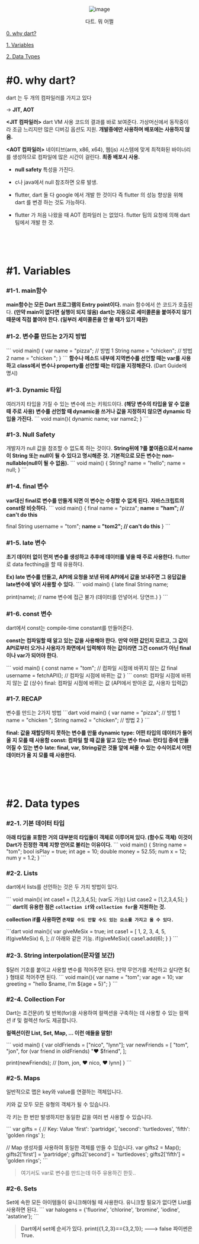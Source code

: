 <p align="center">
  <img src="https://github.com/giljihun/Nomad_Dart-Flutter/assets/75918176/593c53fb-1471-461c-96b8-6fe9d0e0fe19" alt="image">
</p>

<p align="center">
다트. 뭐 어쩔
</p>

[0. why dart?](#0.-why-dart?)

[1. Variables](#1.-Variables)

[2. Data Types](#2.-Data-types)


# #0. why dart?

dart 는 두 개의 컴파일러를 가지고 있다

-> **JIT, AOT**

**<JIT 컴파일러>**
dart VM 사용
코드의 결과를 바로 보여준다.
가상머신에서 동작중이라 조금 느리지만 많은 디버깅 옵션도 지원.
**개발중에만 사용하며 배포에는 사용하지 않음.**

**<AOT 컴파일러>**
네이티브(arm, x86, x64), 웹(js)
시스템에 맞게 최적화된 바이너리를 생성하므로 컴파일에 많은 시간이 걸린다.
**최종 배포시 사용.**



* **null safety** 특성을 가진다.

* c나 java에서 null 참조하면 오류 발생.

* flutter, dart 둘 다 google 에서 개발 한 것이다 즉 flutter 의 성능 향상을 위해 dart 를 변경 하는 것도 가능하다.

* flutter 가 처음 나왔을 때 AOT 컴파일러 는 없었다. flutter 팀의 요청에 의해 dart 팀에서 개발 한 것.

<br>
<br>
<br>

# #1. Variables


### #1-1. main함수

**main함수는 모든 Dart 프로그램의 Entry point이다.**
main 함수에서 쓴 코드가 호출된다. **(만약 main이 없다면 실행이 되지 않음)**
**dart는 자동으로 세미콜론을 붙여주지 않기 때문에 직접 붙여야 한다. (일부러 세미콜론을 안 쓸 때가 있기 때문)**



### #1-2. 변수를 만드는 2가지 방법

\```
void main() {
var name = "pizza"; // 방법 1
String name = "chicken"; // 방법 2
name = "chicken ";
}
\```
**함수나 메소드 내부에 지역변수를 선언할 때는 var를 사용하고**
**class에서 변수나 property를 선언할 때는 타입을 지정해준다.**  (Dart Guide에 명시)



### #1-3. Dynamic 타입

여러가지 타입을 가질 수 있는 변수에 쓰는 키워드이다. **(해당 변수의 타입을 알 수 없을 때 주로 사용)**
**변수를 선언할 때 dynamic을 쓰거나 값을 지정하지 않으면 dynamic 타입을 가진다.**
\```
void main(){
dynamic name;
var name2; 
}
\```



### #1-3. Null Safety

개발자가 null 값을 참조할 수 없도록 하는 것이다.
**String뒤에 ?를 붙여줌으로서 name이 String 또는 null이 될 수 있다고 명시해준 것.**
**기본적으로 모든 변수는 non-nullable(null이 될 수 없음).**
\```
void main() {
String? name = "hello";
name = null;
}
\```



### #1-4. final 변수

**var대신 final로 변수를 만들게 되면 이 변수는 수정할 수 없게 된다.**
**자바스크립트의 const랑 비슷하다.**
\```
void main() {
final name = "pizza";
**name = "ham"; // can't do this**

final String username = "tom";
**name = "tom2"; // can't do this**
}
\```



### #1-5. late 변수

**초기 데이터 없이 먼저 변수를 생성하고 추후에 데이터를 넣을 때 주로 사용한다.**
flutter로 data fecthing을 할 때 유용하다.

**Ex) late 변수를 만들고, API에 요청을 보낸 뒤에 API에서 값을 보내주면 그 응답값을 late변수에 넣어 사용할 수 있다.**
\```
void main() {
late final String name;

print(name); // name 변수에 접근 불가 (데이터를 안넣어서. 당연쓰.)
}
\```



### #1-6. const 변수

dart에서 const는 compile-time constant를 만들어준다.

**const는 컴파일할 때 알고 있는 값을 사용해야 한다.**
**만약 어떤 값인지 모르고, 그 값이 API로부터 오거나 사용자가 화면에서 입력해야 하는 값이라면 그건 const가 아닌 final이나 var가 되어야 한다.**

\```
void main() {
const name = "tom"; // 컴파일 시점에 바뀌지 않는 값
final username = fetchAPI(); // 컴파일 시점에 바뀌는 값
}
\```
const: 컴파일 시점에 바뀌지 않는 값 (상수)
final: 컴파일 시점에 바뀌는 값 (API에서 받아온 값, 사용자 입력값)



### #1-7. RECAP

변수를 만드는 2가지 방법
\```dart
void main() {
var name = "pizza"; // 방법 1
name = "chicken ";
String name2 = "chicken"; // 방법 2
}
\```

**final: 값을 재할당하지 못하는 변수를 만듦**
**dynamic type: 어떤 타입의 데이터가 들어올 지 모를 때 사용함**
**const: 컴파일 할 때 값을 알고 있는 변수**
**final: 런타임 중에 만들어질 수 있는 변수**
**late: final, var, String같은 것들 앞에 써줄 수 있는 수식어로서 어떤 데이터가 올 지 모를 때 사용한다.**


<br>
<br>
<br>

# #2. Data types



### #2-1. 기본 데이터 타입

**아래 타입을 포함한 거의 대부분의 타입들이 객체로 이루어져 있다. (함수도 객체)**
**이것이 Dart가 진정한 객체 지향 언어로 불리는 이유이다.**
\```
void main() {
String name = "tom";
bool isPlay = true;
int age = 10;
double money = 52.55;
num x = 12;
num y = 1.2;
}
\```



### #2-2. Lists

dart에서 lists를 선언하는 것은 두 가지 방법이 있다.

\```
void main(){
int case1 = [1,2,3,4,5]; (var도 가능)
List case2 = [1,2,3,4,5];
}
\```
**dart의 유용한 점은 `collection if`와 `collection for`을 지원하는 것.**

**collection if를 사용하면 `존재할 수도 안할 수도 있는 요소를 가지고 올 수 있다.`**

\```dart
void main(){
var giveMeSix = true;
int case1 = [
1,
2,
3,
4,
5,
if(giveMeSix) 6,
];
// 아래와 같은 기능.
if(giveMeSix){
case1.add(6);
}
}
\```



### #2-3. String interpolation(문자열 보간)

$달러 기호를 붙이고 사용할 변수를 적어주면 된다.
만약 무언가를 계산하고 싶다면 ${ } 형태로 적어주면 된다.
\```
void main(){
var name = "tom";
var age = 10;
var greeting = "hello $name, I'm ${age + 5}";
}
\```



### #2-4. Collection For

Dart는 조건문(if) 및 반복(for)을 사용하여 컬렉션을 구축하는 데 사용할 수 있는 컬렉션 if 및 컬렉션 for도 제공합니다.

**컬렉션이란 List, Set, Map, ... 이런 애들을 말함!**

\```
void main() {
var oldFriends = ["nico", "lynn"];
var newFriends = [
"tom",
"jon",
for (var friend in oldFriends) "❤️ $friend",
];

print(newFriends); // [tom, jon, ❤️ nico, ❤️ lynn]
}
\```



### #2-5. Maps

일반적으로 맵은 key와 value를 연결하는 객체입니다. 

키와 값 모두 모든 유형의 객체가 될 수 있습니다. 

각 키는 한 번만 발생하지만 동일한 값을 여러 번 사용할 수 있습니다.

\```
var gifts = {
// Key: Value
'first': 'partridge',
'second': 'turtledoves',
'fifth': 'golden rings'
};

// Map 생성자를 사용하여 동일한 객체를 만들 수 있습니다.
var gifts2 = Map();
gifts2['first'] = 'partridge';
gifts2['second'] = 'turtledoves';
gifts2['fifth'] = 'golden rings';
\```

> 여기서도 var로 변수를 만드는데 아주 유용하긴 한듯..

### #2-6. Sets

Set에 속한 모든 아이템들이 유니크해야될 때 사용한다.
유니크할 필요가 없다면 List를 사용하면 된다.
\```
var halogens = {'fluorine', 'chlorine', 'bromine', 'iodine', 'astatine'};
\```

> **Dart에서 set에 순서가 있다.**
> **print({1,2,3}=={3,2,1}); ---> false**
> **파이썬은 True.**

